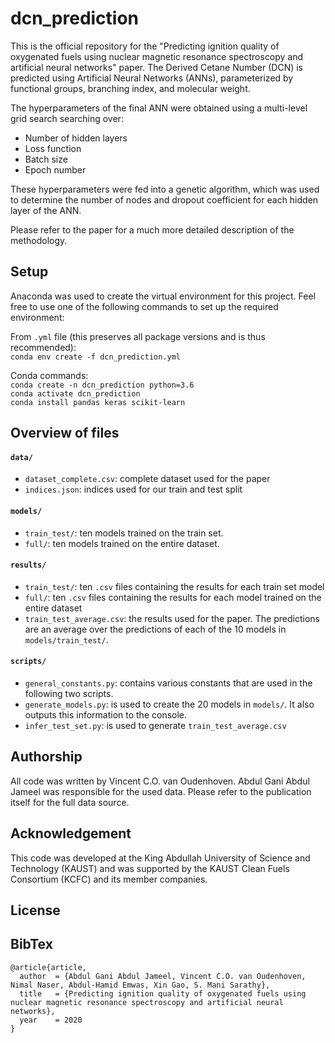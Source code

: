 # dcn_prediction
This is the official repository for the "Predicting ignition quality of oxygenated fuels using nuclear magnetic resonance spectroscopy and artificial neural networks" paper. The Derived Cetane Number (DCN) is predicted using Artificial Neural Networks (ANNs), parameterized by functional groups, branching index, and molecular weight.

The hyperparameters of the final ANN were obtained using a multi-level grid search searching over:
* Number of hidden layers
* Loss function
* Batch size
* Epoch number

These hyperparameters were fed into a genetic algorithm, which was used to determine the number of nodes and dropout coefficient for each hidden layer of the ANN. 

Please refer to the paper for a much more detailed description of the methodology.

## Setup 
Anaconda was used to create the virtual environment for this project. Feel free to use one of the following commands to set up the required environment: 

From `.yml` file (this preserves all package versions and is thus recommended):  
`conda env create -f dcn_prediction.yml`

Conda commands:   
`conda create -n dcn_prediction python=3.6`   
`conda activate dcn_prediction`   
`conda install pandas keras scikit-learn`  

## Overview of files

#### `data/`
* `dataset_complete.csv`: complete dataset used for the paper
* `indices.json`: indices used for our train and test split 

#### `models/` 
* `train_test/`: ten models trained on the train set.
* `full/`: ten models trained on the entire dataset.

#### `results/`
* `train_test/`: ten `.csv` files containing the results for each train set model
* `full/`: ten `.csv` files containing the results for each model trained on the entire dataset
* `train_test_average.csv`: the results used for the paper. The predictions are an average over the predictions of each of the 10 models in `models/train_test/`. 

#### `scripts/`  
* `general_constants.py`: contains various constants that are used in the following two scripts.  
* `generate_models.py`: is used to create the 20 models in `models/`. It also outputs this information to the console.
* `infer_test_set.py`: is used to generate `train_test_average.csv`

## Authorship
All code was written by Vincent C.O. van Oudenhoven. Abdul Gani Abdul Jameel was responsible for the used data. Please refer to the publication itself for the full data source. 

## Acknowledgement 
This code was developed at the King Abdullah University of Science and Technology (KAUST) and was supported by the KAUST Clean Fuels Consortium (KCFC) and its member companies.

## License

## BibTex
```
@article{article,
  author  = {Abdul Gani Abdul Jameel, Vincent C.O. van Oudenhoven, Nimal Naser, Abdul-Hamid Emwas, Xin Gao, S. Mani Sarathy}, 
  title   = {Predicting ignition quality of oxygenated fuels using nuclear magnetic resonance spectroscopy and artificial neural networks},
  year    = 2020
}
```

